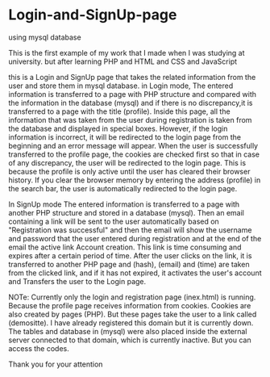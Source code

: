 # Login-and-SignUp-page
using mysql database

This is the first example of my work that I made when I was studying at university. but after learning 
PHP and HTML and CSS and JavaScript

this is a Login and SignUp page that takes the related information from the user and store them in mysql database. in Login mode, The entered information is transferred to a page 
with PHP structure and compared with the information in the database (mysql) and if there is no discrepancy,it is transferred to a page with the title (profile). Inside this page,
all the information that was taken from the user during registration is taken from the database and displayed in special boxes. However, if the login information is incorrect,
it will be redirected to the login page from the beginning and an error message will appear.
When the user is successfully transferred to the profile page, the cookies are checked first so that in case of any discrepancy, the user will be redirected to the login page.
This is because the profile is only active until the user has cleared their browser history. If you clear the browser memory by entering the address (profile) in the search bar,
the user is automatically redirected to the login page.


In SignUp mode The entered information is transferred to a page with another PHP structure and stored in a database (mysql).
Then an email containing a link will be sent to the user automatically based on "Registration was successful" and then the email will show the username and password
that the user entered during registration and at the end of the email the active link Account creation. This link is time consuming and expires after a certain period of time.
After the user clicks on the link, it is transferred to another PHP page and (hash), (email) and (time) are taken from the clicked link,
 and if it has not expired, it activates the user's account and Transfers the user to the Login page.


NOTe:
Currently only the login and registration page (inex.html) is running. Because the profile page receives information from cookies.
Cookies are also created by pages (PHP). But these pages take the user to a link called (demositte). I have already registered this domain but it is currently down.
The tables and database in (mysql) were also placed inside the external server connected to that domain, which is currently inactive. But you can access the codes.


Thank you for your attention
